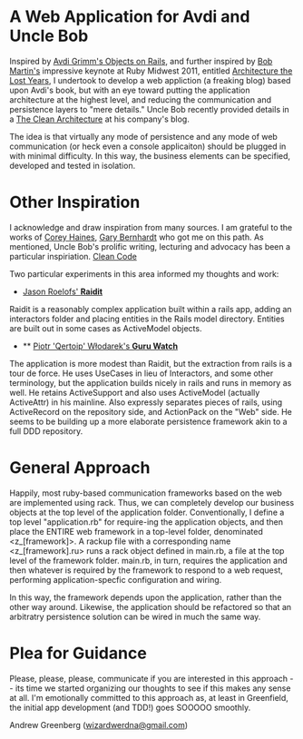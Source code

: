 # A Web Application for Avdi and Uncle Bob

Inspired by [Avdi Grimm's Objects on Rails](http://dev.blog.avdi.org), and further inspired by [Bob Martin's](http://cleancoders.com) impressive keynote at Ruby Midwest 2011,
entitled [Architecture the Lost Years](http://www.confreaks.com/videos/759-rubymidwest2011-keynote-architecture-the-lost-years),
I undertook to develop a web appliction (a freaking blog) based upon Avdi's book, but with an eye toward putting the application architecture at the highest
level, and reducing the communication and persistence layers to "mere details."  Uncle Bob recently provided details in a [The Clean Architecture](http://blog.8thlight.com/uncle-bob/2012/08/13/the-clean-architecture.html) at his company's blog.

The idea is that virtually any mode of persistence and any mode of web communication (or heck even a console applicaiton) should be plugged in with minimal
difficulty.  In this way, the business elements can be specified, developed and tested in isolation.

# Other Inspiration

I acknowledge and draw inspiration from many sources. I am grateful to the works of [Corey Haines](http://coreyhaines.com), [Gary Bernhardt](https://www.destroyallsoftware.com) who got me on this path. As mentioned, Uncle Bob's prolific writing, lecturing and advocacy has been a particular inspiriation.  [Clean Code](http://cleancoders.com)

Two particular experiments in this area informed my thoughts and work:

* [Jason Roelofs' **Raidit**](https://github.com/jasonroelofs/raidit)
  
Raidit is a reasonably complex application built within a rails app, adding an interactors folder and placing entities in the Rails model directory.  Entities are built out in some cases as ActiveModel objects.
    
* ** [Piotr 'Qertoip' Włodarek's **Guru Watch**](https://github.com/qertoip/guru_watch)
  
The application is more modest than Raidit, but the extraction from rails is a tour de force.  He uses UseCases in lieu of Interactors, and some other terminology, but the application builds nicely in rails and runs in memory as well.  He retains ActiveSupport and also uses ActiveModel (actually ActiveAttr) in his mainline.  Also expressly separates pieces of rails, using ActiveRecord on the repository side, and ActionPack on the "Web" side.  He seems to be building up a more elaborate persistence framework akin to a full DDD repository.

# General Approach

Happily, most ruby-based communication frameworks based on the web are implemented using rack.  Thus, we can completely develop our business objects at the top level of the application folder.  Conventionally, I define a top level "application.rb" for require-ing the application objects, and then place the ENTIRE web framework in a top-level folder, denominated <z_[framework]>.  A rackup file with a corresponding name <z_[framework].ru> runs a rack object defined in main.rb, a file at the top level of the framework folder.  main.rb, in turn, requires the application and then whatever is required by the framework to respond to a web request, performing application-specfic configuration and wiring.

In this way, the framework depends upon the application, rather than the other way around.  Likewise, the application should be refactored so that an arbitratry persistence solution can be wired in much the same way.

# Plea for Guidance

Please, please, please, communicate if you are interested in this approach -- its time we started organizing our thoughts to see if this makes any sense at all.  I'm emotionally committed to this approach as, at least in Greenfield, the initial app development (and TDD!) goes SOOOOO smoothly.

Andrew Greenberg (wizardwerdna@gmail.com)
